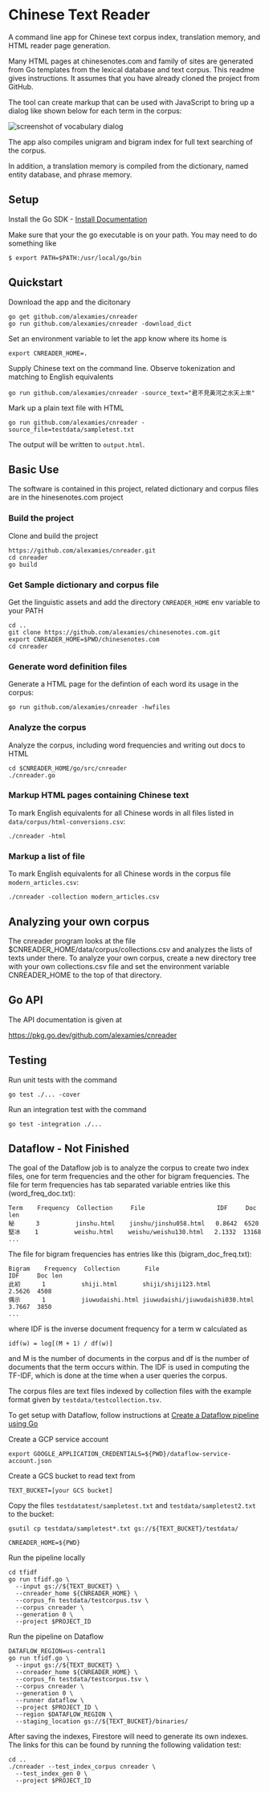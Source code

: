 # Chinese Text Reader

A command line app for Chinese text corpus index, translation memory, and HTML
reader page generation.

Many HTML pages at chinesenotes.com and family of sites are generated from Go
templates from the lexical database and text corpus. This readme gives
instructions. It assumes that you have already cloned the project from GitHub.

The tool can create markup that can be used with JavaScript to bring up a dialog
like shown below for each term in the corpus:

![screenshot of vocabulary dialog](doc/vocab_dialog.png)

The app also compiles unigram and bigram index for full text searching of the
corpus.

In addition, a translation memory is compiled from the dictionary, named
entity database, and phrase memory.

## Setup

Install the Go SDK -
[Install Documentation](https://golang.org/doc/install)

Make sure that your the go executable is on your path. You may need to do 
something like 

```shell
$ export PATH=$PATH:/usr/local/go/bin
```

## Quickstart

Download the app and the dicitonary

```shell
go get github.com/alexamies/cnreader
go run github.com/alexamies/cnreader -download_dict
```

Set an environment variable to let the app know where its home is

```shell
export CNREADER_HOME=.
```

Supply Chinese text on the command line. Observe tokenization and matching to
English equivalents

```shell
go run github.com/alexamies/cnreader -source_text="君不見黃河之水天上來"
```

Mark up a plain text file with HTML 

```shell
go run github.com/alexamies/cnreader -source_file=testdata/sampletest.txt
```

The output will be written to `output.html`.

## Basic Use

The software is contained in this project, related dictionary and corpus files
are in the hinesenotes.com project

### Build the project

Clone and build the project

```shell
https://github.com/alexamies/cnreader.git
cd cnreader
go build
```

### Get Sample dictionary and corpus file

Get the linguistic assets and add the directory `CNREADER_HOME` env variable to
your PATH

```shell
cd ..
git clone https://github.com/alexamies/chinesenotes.com.git
export CNREADER_HOME=$PWD/chinesenotes.com
cd cnreader
```

### Generate word definition files

Generate a HTML page for the defintion of each word its usage in the corpus:

```shell
go run github.com/alexamies/cnreader -hwfiles
```

### Analyze the corpus

Analyze the corpus, including word frequencies and writing out docs to HTML

```shell
cd $CNREADER_HOME/go/src/cnreader
./cnreader.go
```

### Markup HTML pages containing Chinese text

To mark English equivalents for all Chinese words in all files listed in
`data/corpus/html-conversions.csv`:

```shell
./cnreader -html
```

### Markup a list of file

To mark English equivalents for all Chinese words in the corpus file
`modern_articles.csv`:

```shell
./cnreader -collection modern_articles.csv
```

## Analyzing your own corpus

The cnreader program looks at the file 
$CNREADER_HOME/data/corpus/collections.csv and analyzes the lists of texts under
there. To analyze your own corpus, create a new directory tree with your own
collections.csv file and set the environment variable CNREADER_HOME to the top
of that directory.

## Go API

The API documentation is given at 

https://pkg.go.dev/github.com/alexamies/cnreader

## Testing

Run unit tests with the command

```shell
go test ./... -cover
```

Run an integration test with the command

```shell
go test -integration ./...
```

## Dataflow - Not Finished

The goal of the Dataflow job is to analyze the corpus to create two index files,
one for term frequencies and the other for bigram frequencies. The file for
term frequencies has tab separated variable entries like this
(word_freq_doc.txt):

```
Term    Frequency  Collection     File                    IDF     Doc len
秘      3          jinshu.html    jinshu/jinshu058.html   0.8642  6520
堅冰    1          weishu.html    weishu/weishu130.html   2.1332  13168
...
```

The file for bigram frequencies has entries like this (bigram_doc_freq.txt):

```
Bigram    Frequency  Collection       File                            IDF     Doc len
此初      1          shiji.html       shiji/shiji123.html              2.5626  4508
偶示      1          jiuwudaishi.html jiuwudaishi/jiuwudaishi030.html  3.7667  3850
...
```

where IDF is the inverse document frequency for a term w calculated as

```
idf(w) = log[(M + 1) / df(w)]

```

and M is the number of documents in the corpus and df is the number of documents
that the term occurs within. The IDF is used in computing the TF-IDF, which is
done at the time when a user queries the corpus.

The corpus files are text files indexed by collection files with the example
format given by `testdata/testcollection.tsv`.

To get setup with Dataflow, follow instructions at
[Create a Dataflow pipeline using Go](https://cloud.google.com/dataflow/docs/quickstarts/create-pipeline-go)

Create a GCP service account

```shell
export GOOGLE_APPLICATION_CREDENTIALS=${PWD}/dataflow-service-account.json
```

Create a GCS bucket to read text from

```shell
TEXT_BUCKET=[your GCS bucket]
```

Copy the files `testdatatest/sampletest.txt` and `testdata/sampletest2.txt` to
the bucket:

```shell
gsutil cp testdata/sampletest*.txt gs://${TEXT_BUCKET}/testdata/
```

```shell
CNREADER_HOME=${PWD}
```

Run the pipeline locally

```shell
cd tfidf
go run tfidf.go \
  --input gs://${TEXT_BUCKET} \
  --cnreader_home ${CNREADER_HOME} \
  --corpus_fn testdata/testcorpus.tsv \
  --corpus cnreader \
  --generation 0 \
  --project $PROJECT_ID
```

Run the pipeline on Dataflow

```shell
DATAFLOW_REGION=us-central1
go run tfidf.go \
  --input gs://${TEXT_BUCKET} \
  --cnreader_home ${CNREADER_HOME} \
  --corpus_fn testdata/testcorpus.tsv \
  --corpus cnreader \
  --generation 0 \
  --runner dataflow \
  --project $PROJECT_ID \
  --region $DATAFLOW_REGION \
  --staging_location gs://${TEXT_BUCKET}/binaries/
```

After saving the indexes, Firestore will need to generate its own indexes. The
links for this can be found by running the following validation test:

```shell
cd ..
./cnreader --test_index_corpus cnreader \
  --test_index_gen 0 \
  --project $PROJECT_ID
```